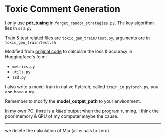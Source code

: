 # Toxic Comment Generation

I only use **pdr_tuning** in `forget_random_strategies.py`. The key algorithm lies in `ssd.py`

Train & test related files are `toxic_gen_train/test.py`, arguments are in `toxic_gen_train/test.sh`

Modified from [original code](https://github.com/if-loops/selective-synaptic-dampening/) to calculate the loss & accuracy in Huggingface's form:

- `metrics.py`
- `utils.py`
- `ssd.py`

I also write a model train in native Pytorch, called `train_in_pytorch.py`, you can have a try.

Remember to modify the **model_output_path** to your environment.

In my own PC, there is a *killed* output when the program running. I think the poor memory & GPU of my computer maybe the cause.

---

we delete the calculation of Mia (all equals to zero)
